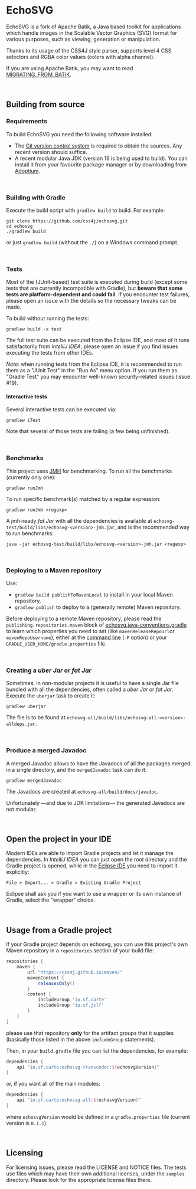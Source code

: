 # EchoSVG

 EchoSVG is a fork of Apache Batik, a Java based toolkit for applications which
handle images in the Scalable Vector Graphics (SVG) format for various purposes,
such as viewing, generation or manipulation.

 Thanks to its usage of the CSS4J style parser, supports level 4 CSS selectors
and RGBA color values (colors with alpha channel).

If you are using Apache Batik, you may want to read [MIGRATING_FROM_BATIK](https://github.com/css4j/echosvg/blob/master/MIGRATING_FROM_BATIK.md).

<br/>

## Building from source

### Requirements

To build EchoSVG you need the following software installed:

- The [Git version control system](https://git-scm.com/downloads) is required to
obtain the sources. Any recent version should suffice.
- A recent modular Java JDK (version 16 is being used to build). You can install it
from your favourite package manager or by downloading from
[Adoptium](https://adoptium.net/).

<br/>

### Building with Gradle

Execute the build script with `gradlew build` to build. For example:

```shell
git clone https://github.com/css4j/echosvg.git
cd echosvg
./gradlew build
```
or just `gradlew build` (without the `./`) on a Windows command prompt.

<br/>

### Tests

Most of the (JUnit-based) test suite is executed during build (except some tests
that are currently incompatible with Gradle), but **beware that some tests are
platform-dependent and could fail**. If you encounter test failures, please open
an issue with the details so the necessary tweaks can be made.

To build without running the tests:
```shell
gradlew build -x test
```
The full test suite can be executed from the Eclipse IDE, and most of it runs
satisfactorily from _IntelliJ IDEA_; please open an issue if you find issues
executing the tests from other IDEs.

_Note_: when running tests from the Eclipse IDE, it is recommended to run them
as a "JUnit Test" in the "Run As" menu option. If you run them as "Gradle Test"
you may encounter well-known security-related issues (issue #19).

#### Interactive tests

Several interactive tests can be executed via:
```shell
gradlew iTest
```
Note that several of those tests are failing (a few being unfinished).

<br/>

### Benchmarks

This project uses [JMH](https://github.com/openjdk/jmh) for benchmarking. To run
all the benchmarks (currently only one):
```shell
gradlew runJmh
```
To run specific benchmark(s) matched by a regular expression:
```shell
gradlew runJmh <regexp>
```
A jmh-ready _fat Jar_ with all the dependencies is available at
`echosvg-test/build/libs/echosvg-<version>-jmh.jar`, and is the recommended way to run
benchmarks:
```shell
java -jar echosvg-test/build/libs/echosvg-<version>-jmh.jar <regexp>
```

<br/>

### Deploying to a Maven repository

Use:
- `gradlew build publishToMavenLocal` to install in your local Maven repository.
- `gradlew publish` to deploy to a (generally remote) Maven repository.

Before deploying to a remote Maven repository, please read the
`publishing.repositories.maven` block of
[echosvg.java-conventions.gradle](https://github.com/css4j/echosvg/blob/master/buildSrc/src/main/groovy/echosvg.java-conventions.gradle)
to learn which properties you need to set (like `mavenReleaseRepoUrl`or
`mavenRepoUsername`), either at the [command line](https://docs.gradle.org/current/userguide/build_environment.html#sec:project_properties)
(`-P` option) or your `GRADLE_USER_HOME/gradle.properties` file.

<br/>

### Creating a _uber Jar_ or _fat Jar_

Sometimes, in non-modular projects it is useful to have a single Jar file
bundled with all the dependencies, often called a _uber Jar_ or _fat Jar_.
Execute the `uberjar` task to create it:
```shell
gradlew uberjar
```
The file is to be found at
`echosvg-all/build/libs/echosvg-all-<version>-alldeps.jar`.

<br/>

### Produce a merged Javadoc

A merged Javadoc allows to have the Javadocs of all the packages merged in a
single directory, and the `mergedJavadoc` task can do it:
```shell
gradlew mergedJavadoc
```
The Javadocs are created at `echosvg-all/build/docs/javadoc`.

Unfortunately —and due to JDK limitations— the generated Javadocs are not
modular.

<br/>

## Open the project in your IDE

Modern IDEs are able to import Gradle projects and let it manage the
dependencies. In _IntelliJ IDEA_ you can just open the root directory and the
Gradle project is opened, while in the [Eclipse IDE](https://www.eclipse.org/)
you need to import it explicitly:
```
File > Import... > Gradle > Existing Gradle Project
```
Eclipse shall ask you if you want to use a wrapper or its own instance of
Gradle, select the "wrapper" choice.

<br/>

## Usage from a Gradle project

If your Gradle project depends on echosvg, you can use this project's own Maven
repository in a `repositories` section of your build file:
```groovy
repositories {
    maven {
        url "https://css4j.github.io/maven/"
        mavenContent {
            releasesOnly()
        }
        content {
            includeGroup 'io.sf.carte'
            includeGroup 'io.sf.jclf'
        }
    }
}
```
please use that repository **only** for the artifact groups that it supplies
(basically those listed in the above `includeGroup` statements).

Then, in your `build.gradle` file you can list the dependencies, for example:
```groovy
dependencies {
    api "io.sf.carte:echosvg-transcoder:${echosvgVersion}"
}
```
or, if you want all of the main modules:
```groovy
dependencies {
    api "io.sf.carte:echosvg-all:${echosvgVersion}"
}
```
where `echosvgVersion` would be defined in a `gradle.properties` file (current
version is `0.1.1`).

<br/>

##  Licensing

 For licensing issues, please read the LICENSE and NOTICE files. The tests use
files which may have their own additional licenses, under the `samples`
directory. Please look for the appropriate license files there.
